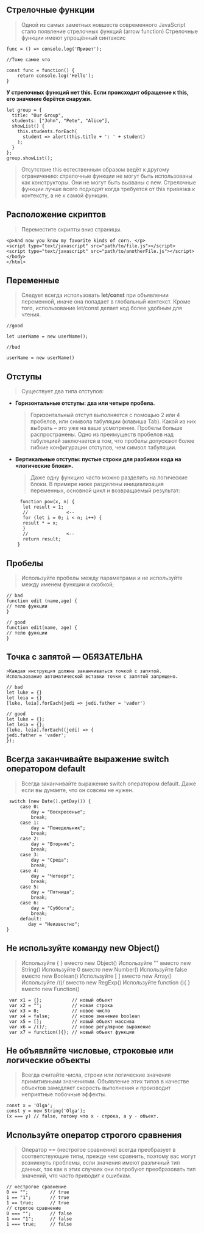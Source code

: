 ## **Стрелочные функции**
>Одной из самых заметных новшеств современного JavaScript стало появление стрелочных функций (arrow function)
Стрелочные функции имеют упрощённый синтаксис
```
func = () => console.log('Привет');

//Тоже самое что

const func = function() {
    return console.log('Hello');
}
```
**У стрелочных функций нет this. Если происходит обращение к this, его значение берётся снаружи.**
```
let group = {
  title: "Our Group",
  students: ["John", "Pete", "Alice"],
  showList() {
    this.students.forEach(
      student => alert(this.title + ': ' + student)
    );
  }
};
group.showList();
```
>Отсутствие this естественным образом ведёт к другому ограничению: стрелочные функции не могут быть использованы как конструкторы. Они не могут быть вызваны с new.
Стрелочные функции лучше всего подходят когда требуется от this привязка к контексту, а не к самой функции.


## **Расположение скриптов**
>Переместите скрипты вниз страницы.
```
<p>And now you know my favorite kinds of corn. </p>  
<script type="text/javascript" src="path/to/file.js"></script>  
<script type="text/javascript" src="path/to/anotherFile.js"></script>  
</body>  
</html>
```

## **Переменные**
>Cледует всегда использовать **let/const** при объявлении переменной, иначе она попадает в глобальный контекст. Кроме того, использование let/const делает код более удобным для чтения.
```
//good

let userName = new userName();

//bad

userName = new userName()
```

## **Отступы**
>Существует два типа отступов:
- **Горизонтальные отступы: два или четыре пробела.**

  >Горизонтальный отступ выполняется с помощью 2 или 4 пробелов, или символа табуляции (клавиша Tab). Какой из них выбрать – это уже на ваше усмотрение. Пробелы больше распространены. Одно из преимуществ пробелов над табуляцией заключается в том, что пробелы допускают более гибкие конфигурации отступов, чем символ табуляции.

- **Вертикальные отступы: пустые строки для разбивки кода на «логические блоки».**

  >Даже одну функцию часто можно разделить на логические блоки. В примере ниже разделены инициализация переменных, основной цикл и возвращаемый результат:
```
     function pow(x, n) {
      let result = 1;
      //              <--
      for (let i = 0; i < n; i++) {
      result * = x;
      }
      //              <--
      return result;
    }
```

## **Пробелы**
>Используйте пробелы между параметрами и не используйте между именем функции и скобкой;
```
// bad
function edit (name,age) {
// тело функции
}

// good
function edit(name, age) {
// тело функции
}
```

## **Точка с запятой — ОБЯЗАТЕЛЬНА**
```
>Каждая инструкция должна заканчиваться точкой с запятой. Использование автоматической вставки точки с запятой запрещено.

// bad
let luke = {}
let leia = {}
[luke, leia].forEach(jedi => jedi.father = 'vader')

// good
let luke = {};
let leia = {};
[luke, leia].forEach((jedi) => {
jedi.father = 'vader';
});
```

## **Всегда заканчивайте выражение switch оператором default**
>Всегда заканчивайте выражение switch оператором default. Даже если вы думаете, что он совсем не нужен.
```
 switch (new Date().getDay()) {
     case 0:
         day = "Воскресенье";
         break;
     case 1:
         day = "Понедельник";
         break;
     case 2:
         day = "Вторник";
         break;
     case 3:
         day = "Среда";
         break;
     case 4:
         day = "Четверг";
         break;
     case 5:
         day = "Пятница";
         break;
     case 6:
         day = "Суббота";
         break;
     default:
        day = "Неизвестно";
}
```

## **Не используйте команду new Object()**
>Используйте { } вместо new Object()
Используйте "" вместо new String()
Используйте 0 вместо new Number()
Используйте false вместо new Boolean()
Используйте [ ] вместо new Array()
Используйте /()/ вместо new RegExp()
Используйте function (){ } вместо new Function()
```
 var x1 = {};           // новый объект
 var x2 = "";           // новая строка
 var x3 = 0;            // новое число
 var x4 = false;        // новое значение boolean
 var x5 = [];           // новый объект массива
 var x6 = /()/;         // новое регулярное выражение
 var x7 = function(){}; // новый объект функции   
```

## **Не объявляйте числовые, строковые или логические объекты**
>Всегда считайте числа, строки или логические значения примитивными значениями.
Объявление этих типов в качестве объектов замедляет скорость выполнения и производит неприятные побочные эффекты.
```
const x = 'Olga';             
const y = new String('Olga');
(x === y) // false, потому что x - строка, а y - объект.   
```

## **Используйте оператор строгого сравнения**
>Оператор == (нестрогое сравнение) всегда преобразует в соответствующие типы, прежде чем сравнить, поэтому вас могут возникнуть проблемы, если значения имеют различный тип данных, так как в этих случаях они попробуют преобразовать тип значений, что часто приводит к ошибкам.  
```
// нестрогое сравнение
0 == "";        // true
1 == "1";       // true
1 == true;      // true
// строгое сравнение
0 === "";       // false
1 === "1";      // false
1 === true;     // false
```
